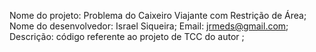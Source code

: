 Nome do projeto: Problema do Caixeiro Viajante com Restrição de Área;
Nome do desenvolvedor: Israel Siqueira;
Email: jrmeds@gmail.com;
Descrição: código referente ao projeto de TCC do autor ;